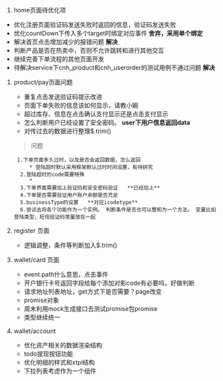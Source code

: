 1. home页面待优化项
  * 优化注册页面验证码发送失败时返回的信息，验证码发送失败
  * 优化countDown下传入多个target时绑定对应事件    **舍弃，采用单个绑定**
  * 解决首页点击增加减少的报错问题     **解决**
  * 判断产品是否在热卖中，否则不允许跳转和进行其他交互
  * 继续完善下单流程的其他页面开发
  * 待解决service下cnh_product和cnh_userorder的测试用例不通过问题  **解决**

1. product/pay页面问题
	* 重复点击发送验证码提示改进
	* 页面下单失败的信息该如何显示，请教小婉
	* 超过库存、信息在点击确认支付显示还是点击支付显示
	* 怎么判断用户已经设置了安全密码。 **user下用户信息返回data**
	* 对传过去的数据进行整理$.trim()
  
  
    >问题
    
	    1.下单页面多久过时，以及是否会返回数据，怎么返回    
      	 	* 登陆超时默认采用框架默认过时时间设置，有待研究
      	 2.登陆超时的code需要特殊
      	 	* 
      	 3.下单界面需要加上验证码和安全密码验证   **已经加上**
      	 4.下单是否需要验证用户账户余额是否充足
      	 5.businessType的设置   **对应icodetype**
      	 6.尝试去将各个功能作为一个实例。 判断条件是否也可以整和为一个方法。 变量比如登陆类型，短信验证码常量放在一起
      	 
      	 
1. register 页面
	* 逻辑调整，条件等判断加入$.trim() 


1. wallet/card 页面
	* event.path什么意思，点击事件
	* 开户银行卡号返回字段给每个添加对影code有必要吗，好做判断
	* 请求地址列表地址，get方式下是否需要？page改变
	* promise对象
	* 周末利用mock生成接口去测试promise包promise
	* 类型继续统一
1. wallet/account
	* 优化资产相关的数据渲染结构
	* todo提现按钮功能
	* 优化明细的样式和xtpl结构
	* 下拉列表考虑作为一个组件